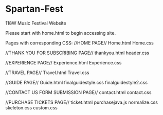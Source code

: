 # Spartan-Fest
118W Music Festival Website


Please start with home.html to begin accessing site.

Pages with corresponding CSS: 
//HOME PAGE//
Home.html
Home.css

//THANK YOU FOR SUBSCRIBING PAGE//
thankyou.html
header.css

//EXPERIENCE PAGE//
Experience.html
Experience.css

//TRAVEL PAGE//
Travel.html
Travel.css

//GUIDE PAGE//
Guide.html
finalguidestyle.css
finalguidestyle2.css

//CONTACT US FORM SUBMISSION PAGE//
contact.html
contact.css

//PURCHASE TICKETS PAGE//
ticket.html
purchasejava.js
normalize.css
skeleton.css
custom.css
